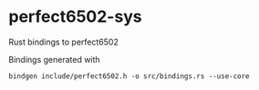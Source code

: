 # perfect6502-sys
Rust bindings to perfect6502

Bindings generated with

`bindgen include/perfect6502.h -o src/bindings.rs --use-core`
